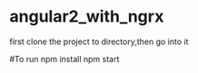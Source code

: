 # angular2_with_ngrx
first clone the project to directory,then go into it

#To run
npm install
npm start 
